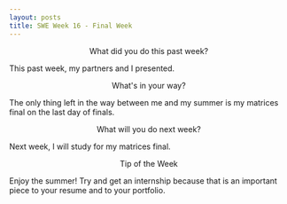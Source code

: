 ```yaml
---
layout: posts
title: SWE Week 16 - Final Week
---
```


<p align="center"> What did you do this past week? </p>
This past week, my partners and I presented. 

<p align="center"> What's in your way? </p>
The only thing left in the way between me and my summer is my matrices final on the last day of finals.

<p align="center"> What will you do next week? </p>
Next week, I will study for my matrices final.

<p align="center"> Tip of the Week </p>
Enjoy the summer! Try and get an internship because that is an important piece to your resume and to your portfolio.
